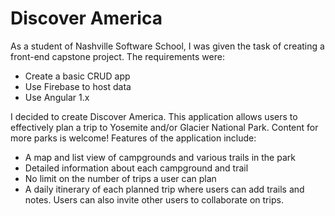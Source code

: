 # Discover America
  As a student of Nashville Software School, I was given the task of creating a front-end capstone project. The requirements were: 
  * Create a basic CRUD app
  * Use Firebase to host data
  * Use Angular 1.x  

I decided to create Discover America. This application allows users to effectively plan a trip to Yosemite and/or Glacier National Park. Content for more parks is welcome! Features of the application include:
  * A map and list view of campgrounds and various trails in the park
  * Detailed information about each campground and trail
  * No limit on the number of trips a user can plan
  * A daily itinerary of each planned trip where users can add trails and notes. Users can also invite other users to collaborate on trips. 

 
